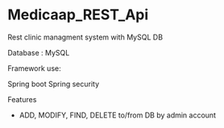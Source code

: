# Medicaap_REST_Api
Rest clinic managment system with MySQL DB

Database : MySQL

Framework use:

Spring boot
Spring security

Features

- ADD, MODIFY, FIND, DELETE to/from DB by admin account




